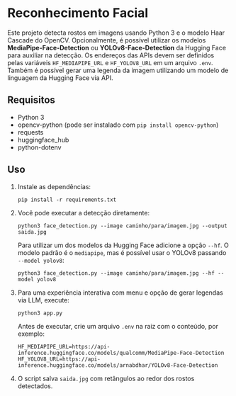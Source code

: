 # Reconhecimento Facial

Este projeto detecta rostos em imagens usando Python 3 e o modelo Haar Cascade do OpenCV.
Opcionalmente, é possível utilizar os modelos **MediaPipe-Face-Detection** ou **YOLOv8-Face-Detection** da Hugging Face para auxiliar na detecção.
Os endereços das APIs devem ser definidos pelas variáveis `HF_MEDIAPIPE_URL` e `HF_YOLOV8_URL` em um arquivo `.env`.
Também é possível gerar uma legenda da imagem utilizando um modelo de linguagem
da Hugging Face via API.

## Requisitos

- Python 3
- opencv-python (pode ser instalado com `pip install opencv-python`)
- requests
- huggingface_hub
- python-dotenv

## Uso

1. Instale as dependências:
   ```
   pip install -r requirements.txt
   ```
2. Você pode executar a detecção diretamente:
   ```
   python3 face_detection.py --image caminho/para/imagem.jpg --output saida.jpg
   ```
   Para utilizar um dos modelos da Hugging Face adicione a opção `--hf`. O
   modelo padrão é o `mediapipe`, mas é possível usar o YOLOv8 passando
   `--model yolov8`:
   ```
   python3 face_detection.py --image caminho/para/imagem.jpg --hf --model yolov8
   ```
3. Para uma experiência interativa com menu e opção de gerar legendas via LLM,
   execute:
   ```
   python3 app.py
   ```
   Antes de executar, crie um arquivo `.env` na raiz com o conteúdo, por exemplo:
   ```
   HF_MEDIAPIPE_URL=https://api-inference.huggingface.co/models/qualcomm/MediaPipe-Face-Detection
   HF_YOLOV8_URL=https://api-inference.huggingface.co/models/arnabdhar/YOLOv8-Face-Detection
   ```
4. O script salva `saida.jpg` com retângulos ao redor dos rostos detectados.
